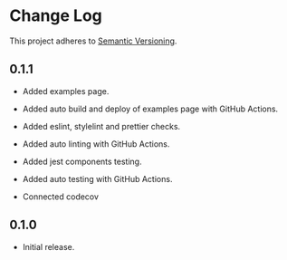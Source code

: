 # Change Log
This project adheres to [Semantic Versioning](https://semver.org/).

## 0.1.1
* Added examples page.
* Added auto build and deploy of examples page with GitHub Actions.

* Added eslint, stylelint and prettier checks.
* Added auto linting with GitHub Actions.

* Added jest components testing.
* Added auto testing with GitHub Actions.
* Connected codecov

## 0.1.0
* Initial release.
